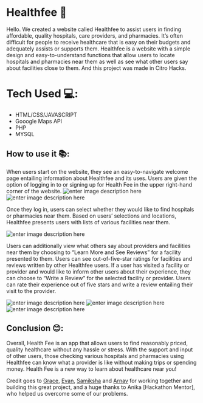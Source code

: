 # Healthfee 🏥

Hello. We created a website called Healthfee to assist users in finding affordable, quality hospitals, care providers, and pharmacies. It’s often difficult for people to receive healthcare that is easy on their budgets and adequately assists or supports them. Healthfee is a website with a simple design and easy-to-understand functions that allow users to locate hospitals and pharmacies near them as well as see what other users say about facilities close to them. And this project was made in Citro Hacks.

# Tech Used 💻:

 - HTML/CSS/JAVASCRIPT
 - Gooogle Maps API
 - PHP
 - MYSQL
 
## How to use it 📚:
When users start on the website, they see an easy-to-navigate welcome page entailing information about Healthfee and its uses. Users are given the option of logging in to or signing up for Health Fee in the upper right-hand corner of the website.
![enter image description here](https://cdn.discordapp.com/attachments/851987565066453005/858754384786882610/image.png.png)![enter image description here](https://cdn.discordapp.com/attachments/851987565066453005/858755028599963708/Untitled.png)


Once they log in, users can select whether they would like to find hospitals or pharmacies near them. Based on users’ selections and locations, Healthfee presents users with lists of various facilities near them.



![enter image description here](https://cdn.discordapp.com/attachments/851987565066453005/858755770626867240/image.png_2.png)

Users can additionally view what others say about providers and facilities near them by choosing to “Learn More and See Reviews” for a facility presented to them. Users can see out-of-five-star ratings for facilities and reviews written by other Healthfee users. If a user has visited a facility or provider and would like to inform other users about their experience, they can choose to “Write a Review” for the selected facility or provider. Users can rate their experience out of five stars and write a review entailing their visit to the provider.

![enter image description here](https://cdn.discordapp.com/attachments/851987565066453005/858756438943989821/image.png_3.png)
![enter image description here](https://cdn.discordapp.com/attachments/851987565066453005/858756711162052618/image.png_4.png)
![enter image description here](https://cdn.discordapp.com/attachments/851987565066453005/858757222212042762/image.png_5.png)

## Conclusion 😊:

Overall, Health Fee is an app that allows users to find reasonably priced, quality healthcare without any hassle or stress. With the support and input of other users, those checking various hospitals and pharmacies using Healthfee can know what a provider is like without making trips or spending money. Health Fee is a new way to learn about healthcare near you!  
  
Credit goes to [Grace](https://github.com/Grace-Rasaily780), [Evan](https://github.com/evanstech12345), [Samiksha](https://github.com/slingann) and [Arnav](https://github.com/Splitxorpio) for working together and building this great project, and a huge thanks to Anika [Hackathon Mentor], who helped us overcome some of our problems.
